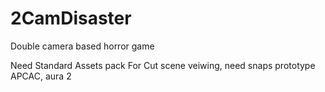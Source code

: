 # 2CamDisaster

Double camera based horror game

Need Standard Assets pack
For Cut scene veiwing, need snaps prototype APCAC, aura 2
